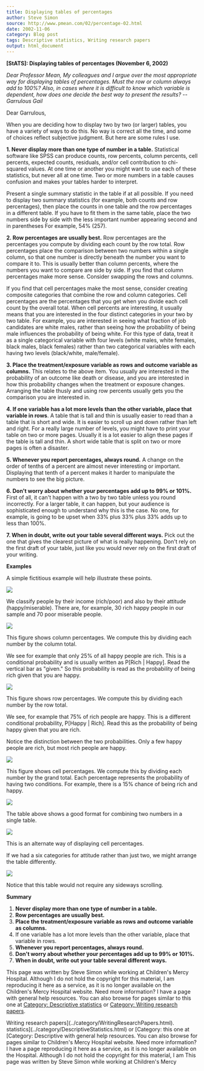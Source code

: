```yaml
---
title: Displaying tables of percentages
author: Steve Simon
source: http://www.pmean.com/02/percentage-02.html
date: 2002-11-06
category: Blog post
tags: Descriptive statistics, Writing research papers
output: html_document
---
```

****[StATS]:** Displaying tables of percentages
(November 6, 2002)**

*Dear Professor Mean, My colleagues and I argue over the most
appropriate way for displaying tables of percentages. Must the row or
column always add to 100%? Also, in cases where it is difficult to know
which variable is dependent, how does one decide the best way to present
the results? -- Garrulous Gail*

Dear Garrulous,

When you are deciding how to display two by two (or larger) tables,
you have a variety of ways to do this. No way is correct all the time,
and some of choices reflect subjective judgment. But here are some
rules I use.

**1. Never display more than one type of number in a table.**
Statistical software like SPSS can produce counts, row percents,
column percents, cell percents, expected counts, residuals, and/or
cell contribution to chi-squared values. At one time or another you
might want to use each of these statistics, but never all at one time.
Two or more numbers in a table causes confusion and makes your tables
harder to interpret.

Present a single summary statistic in the table if at all possible. If
you need to display two summary statistics (for example, both counts
and row percentages), then place the counts in one table and the row
percentages in a different table. If you have to fit them in the same
table, place the two numbers side by side with the less important
number appearing second and in parentheses For example, 54% (257).

**2. Row percentages are usually best.** Row percentages are the
percentages you compute by dividing each count by the row total. Row
percentages place the comparison between two numbers within a single
column, so that one number is directly beneath the number you want to
compare it to. This is usually better than column percents, where the
numbers you want to compare are side by side. If you find that column
percentages make more sense. Consider swapping the rows and columns.

If you find that cell percentages make the most sense, consider
creating composite categories that combine the row and column
categories. Cell percentages are the percentages that you get when you
divide each cell count by the overall total. When cell percents are
interesting, it usually means that you are interested in the four
distinct categories in your two by two table. For example, you are
interested in seeing what fraction of job candidates are white males,
rather than seeing how the probability of being male influences the
probability of being white. For this type of data, treat it as a
single categorical variable with four levels (white males, white
females, black males, black females) rather than two categorical
variables with each having two levels (black/white, male/female).

**3. Place the treatment/exposure variable as rows and outcome
variable as columns.** This relates to the above item. You usually are
interested in the probability of an outcome like death or disease, and
you are interested in how this probability changes when the treatment
or exposure changes. Arranging the table thusly and using row percents
usually gets you the comparison you are interested in.

**4. If one variable has a lot more levels than the other variable,
place that variable in rows**. A table that is tall and thin is
usually easier to read than a table that is short and wide. It is
easier to scroll up and down rather than left and right. For a really
large number of levels, you might have to print your table on two or
more pages. Usually it is a lot easier to align these pages if the
table is tall and thin. A short wide table that is split on two or
more pages is often a disaster.

**5. Whenever you report percentages, always round.** A change on the
order of tenths of a percent are almost never interesting or
important. Displaying that tenth of a percent makes it harder to
manipulate the numbers to see the big picture.

**6. Don't worry about whether your percentages add up to 99% or
101%.** First of all, it can't happen with a two by two table unless
you round incorrectly. For a larger table, it can happen, but your
audience is sophisticated enough to understand why this is the case.
No one, for example, is going to be upset when 33% plus 33% plus 33%
adds up to less than 100%.

**7. When in doubt, write out your table several different ways.**
Pick out the one that gives the clearest picture of what is really
happening. Don't rely on the first draft of your table, just like you
would never rely on the first draft of your writing.

**Examples**

A simple fictitious example will help illustrate these points.

![](../../../web/images/02/percentage-0201.gif)

We classify people by their income (rich/poor) and also by their
attitude (happy/miserable). There are, for example,   30 rich happy
people in our sample and 70 poor miserable people.

![](../../../web/images/02/percentage-0202.gif)

This figure shows column percentages. We compute this by dividing each
number by the column total.

We see for example that only 25% of all happy people are rich. This is
a conditional probability and is usually written as P[Rich |
Happy]. Read the vertical bar as "given." So this probability is
read as the probability of being rich given that you are happy.

![](../../../web/images/02/percentage-0203.gif)

This figure shows row percentages. We compute this by dividing each
number by the row total.

We see, for example that 75% of rich people are happy. This is a
different conditional probability, P[Happy | Rich]. Read this as
the probability of being happy given that you are rich.

Notice the distinction between the two probabilities. Only a few happy
people are rich, but most rich people are happy.

![](../../../web/images/02/percentage-0204.gif)

This figure shows cell percentages. We compute this by dividing each
number by the grand total. Each percentage represents the probability
of having two conditions. For example, there is a 15% chance of being
rich and happy.

![](../../../web/images/02/percentage-0205.gif)

The table above shows a good format for combining two numbers in a
single table.

![](../../../web/images/02/percentage-0206.gif)

This is an alternate way of displaying cell percentages.

If we had a six categories for attitude rather than just two, we might
arrange the table differently.

![](../../../web/images/02/percentage-0207.gif)

Notice that this table would not require any sideways scrolling.

**Summary**

1.  **Never display more than one type of number in a table.**
2.  **Row percentages are usually best.**
3.  **Place the treatment/exposure variable as rows and outcome variable
    as columns.**
4.  If one variable has a lot more levels than the other variable, place
    that variable in rows.
5.  **Whenever you report percentages, always round.**
6.  **Don't worry about whether your percentages add up to 99% or
    101%.**
7.  **When in doubt, write out your table several different ways.**

This page was written by Steve Simon while working at Children's Mercy
Hospital. Although I do not hold the copyright for this material, I am
reproducing it here as a service, as it is no longer available on the
Children's Mercy Hospital website. Need more information? I have a page
with general help resources. You can also browse for pages similar to
this one at [Category: Descriptive
statistics](../category/DescriptiveStatistics.html) or [Category:
Writing research papers](../category/WritingResearchPapers.html).
<!---More--->
Writing research papers](../category/WritingResearchPapers.html).
statistics](../category/DescriptiveStatistics.html) or [Category:
this one at [Category: Descriptive
with general help resources. You can also browse for pages similar to
Children's Mercy Hospital website. Need more information? I have a page
reproducing it here as a service, as it is no longer available on the
Hospital. Although I do not hold the copyright for this material, I am
This page was written by Steve Simon while working at Children's Mercy

<!---Do not use
****[StATS]:** Displaying tables of percentages
This page was written by Steve Simon while working at Children's Mercy
Hospital. Although I do not hold the copyright for this material, I am
reproducing it here as a service, as it is no longer available on the
Children's Mercy Hospital website. Need more information? I have a page
with general help resources. You can also browse for pages similar to
this one at [Category: Descriptive
statistics](../category/DescriptiveStatistics.html) or [Category:
Writing research papers](../category/WritingResearchPapers.html).
--->

